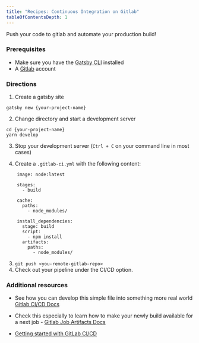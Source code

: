 ```yaml
---
title: "Recipes: Continuous Integration on Gitlab"
tableOfContentsDepth: 1
---
```


Push your code to gitlab and automate your production build!

### Prerequisites

- Make sure you have the [Gatsby CLI](/docs/gatsby-cli) installed
- A [Gitlab](https://gitlab.com/) account 

### Directions
1. Create a gatsby site
```shell
gatsby new {your-project-name}
```
2. Change directory and start a development server
```shell
cd {your-project-name}
yarn develop
```

3. Stop your development server (`Ctrl + C` on your command line in most cases)

4. Create a `.gitlab-ci.yml` with the following content:

```
    image: node:latest

    stages:
      - build

    cache:
      paths:
        - node_modules/

    install_dependencies:
      stage: build
      script:
        - npm install
      artifacts:
        paths:
          - node_modules/
```

3. `git push <you-remote-gitlab-repo>`
4. Check out your pipeline under the CI/CD option. 

### Additional resources

- See how you can develop this simple file into something more real world [Gitlab CI/CD Docs](https://docs.gitlab.com/ee/ci/README.html)
- Check this especially to learn how to make your newly build available for a next job - [Gitlab Job Artifacts Docs](https://docs.gitlab.com/ee/ci/pipelines/job_artifacts.html)

- [Getting started with GitLab CI/CD](https://gitlab.com/help/ci/quick_start/README)
